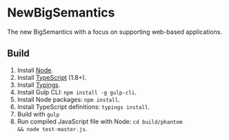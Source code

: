 # NewBigSemantics
The new BigSemantics with a focus on supporting web-based applications.

## Build

1. Install [Node](https://github.com/joyent/node).
2. Install [TypeScript](https://github.com/Microsoft/TypeScript) (1.8+).
3. Install [Typings](https://github.com/typings/typings).
4. Install Gulp CLI: <code>npm install -g gulp-cli</code>.
5. Install Node packages: <code>npm install</code>.
6. Install TypeScript definitions: <code>typings install</code>.
7. Build with <code>gulp</code>
8. Run compiled JavaScript file with Node: <code>cd build/phantom && node test-master.js</code>.
